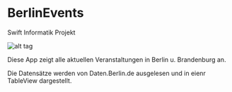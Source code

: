 # BerlinEvents
Swift Informatik Projekt

![alt tag](http://i.imgur.com/tMN48qp.png)


Diese App zeigt alle aktuellen Veranstaltungen in Berlin u. Brandenburg an.

Die Datensätze werden von Daten.Berlin.de ausgelesen und in eienr TableView dargestellt.

